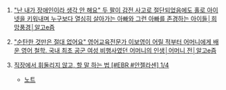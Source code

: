 1. ["난 내가 장애인이라 생각 안 해요" 두 팔이 감전 사고로 절단되었음에도 홀로 아이 넷을 키워내며 누구보다 열심히 살아가는 아빠와 그런 아빠를 존경하는 아이들│희망풍경│알고e즘](https://youtu.be/pIDmPnPyCGk)

2. ["순탄한 것만은 절대 없어요" 영어교육전문가 이보영이 어릴 적부터 어머니에게 배운 영어 철학. 국내 최초 공군 여성 비행사였던 어머니의 인생│어머니 전│알고e즘](https://youtu.be/xRvo5v46nVQ)

3. [직장에서 휘둘리지 않고, 할 말 하는 법 [#EBR #안젤라센] 1/4](https://youtu.be/tiG19L2v79U)
    - [노트](./Note/직장에서_휘둘리지_않고_할말_하는법_안젤라센.md)
